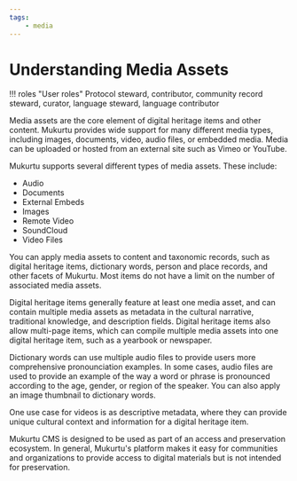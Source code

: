 ```yaml
---
tags: 
    - media
---
```

# Understanding Media Assets

!!! roles "User roles"
    Protocol steward, contributor, community record steward, curator, language steward, language contributor 


Media assets are the core element of digital heritage items and other content. Mukurtu provides wide support for many different media types, including images, documents, video, audio files, or embedded media. Media can be uploaded or hosted from an external site such as Vimeo or YouTube. 

Mukurtu supports several different types of media assets. These include:

- Audio 
- Documents 
- External Embeds 
- Images 
- Remote Video 
- SoundCloud 
- Video Files 

You can apply media assets to content and taxonomic records, such as digital heritage items, dictionary words, person and place records, and other facets of Mukurtu. Most items do not have a limit on the number of associated media assets. 

Digital heritage items generally feature at least one media asset, and can contain multiple media assets as metadata in the cultural narrative, traditional knowledge, and description fields. Digital heritage items also allow multi-page items, which can compile multiple media assets into one digital heritage item, such as a yearbook or newspaper. 

Dictionary words can use multiple audio files to provide users more comprehensive pronounciation examples. In some cases, audio files are used to provide an example of the way a word or phrase is pronounced according to the age, gender, or region of the speaker. You can also apply an image thumbnail to dictionary words. 

One use case for videos is as descriptive metadata, where they can provide unique cultural context and information for a digital heritage item. 

Mukurtu CMS is designed to be used as part of an access and preservation ecosystem. In general, Mukurtu's platform makes it easy for communities and organizations to provide access to digital materials but is not intended for preservation. 
